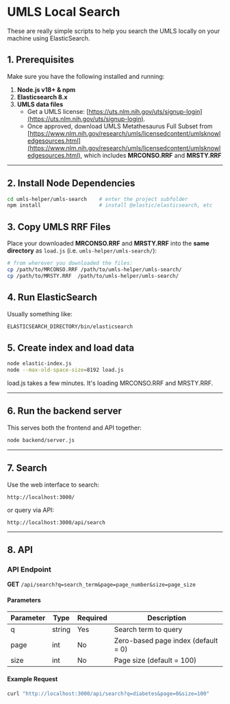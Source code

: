 # UMLS Local Search 

These are really simple scripts to help you search the UMLS locally on your machine using ElasticSearch. 

## 1. Prerequisites  
Make sure you have the following installed and running:

1. **Node.js v18+ & npm**  
2. **Elasticsearch 8.x**
3. **UMLS data files**  
   - Get a UMLS license: [https://uts.nlm.nih.gov/uts/signup-login](https://uts.nlm.nih.gov/uts/signup-login).
   - Once approved, download UMLS Metathesaurus Full Subset from [https://www.nlm.nih.gov/research/umls/licensedcontent/umlsknowledgesources.html](https://www.nlm.nih.gov/research/umls/licensedcontent/umlsknowledgesources.html), which includes **MRCONSO.RRF** and **MRSTY.RRF**

---

## 2. Install Node Dependencies

```bash
cd umls-helper/umls-search    # enter the project subfolder
npm install                   # install @elastic/elasticsearch, etc
```

## 3. Copy UMLS RRF Files

Place your downloaded **MRCONSO.RRF** and **MRSTY.RRF** into the **same directory** as `load.js` (i.e. `umls-helper/umls-search/`):

```bash
# from wherever you downloaded the files:
cp /path/to/MRCONSO.RRF /path/to/umls-helper/umls-search/
cp /path/to/MRSTY.RRF  /path/to/umls-helper/umls-search/
```

## 4. Run ElasticSearch

Usually something like: 

```bash
ELASTICSEARCH_DIRECTORY/bin/elasticsearch
```

## 5. Create index and load data

```bash
node elastic-index.js
node --max-old-space-size=8192 load.js
```

load.js takes a few minutes. It's loading MRCONSO.RRF and MRSTY.RRF. 

---

## 6. Run the backend server

This serves both the frontend and API together:

```bash
node backend/server.js
```

---

## 7. Search

Use the web interface to search:
```
http://localhost:3000/
```

or query via API:
```
http://localhost:3000/api/search
```

---

## 8. API

### API Endpoint

**GET** `/api/search?q=search_term&page=page_number&size=page_size`

#### Parameters

| Parameter | Type   | Required | Description |
|----------|--------|----------|-------------|
| q        | string | Yes      | Search term to query |
| page     | int    | No       | Zero-based page index (default = 0) |
| size     | int    | No       | Page size (default = 100) |

#### Example Request

```bash
curl "http://localhost:3000/api/search?q=diabetes&page=0&size=100"
```

